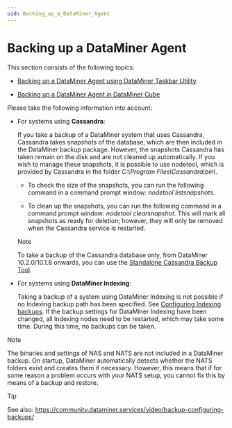 ```yaml
---
uid: Backing_up_a_DataMiner_Agent
---
```


# Backing up a DataMiner Agent

This section consists of the following topics:

- [Backing up a DataMiner Agent using DataMiner Taskbar Utility](Backing_up_a_DataMiner_Agent_using_DataMiner_Taskbar_Utility.md)

- [Backing up a DataMiner Agent in DataMiner Cube](Backing_up_a_DataMiner_Agent_in_DataMiner_Cube.md)

Please take the following information into account:

- For systems using **Cassandra**:

    If you take a backup of a DataMiner system that uses Cassandra, Cassandra takes snapshots of the database, which are then included in the DataMiner backup package. However, the snapshots Cassandra has taken remain on the disk and are not cleaned up automatically.     If you wish to manage these snapshots, it is possible to use nodetool, which is provided by Cassandra in the folder *C:\\Program Files\\Cassandra\\bin\\*.

    - To check the size of the snapshots, you can run the following command in a command prompt window: *nodetool listsnapshots*.

    - To clean up the snapshots, you can run the following command in a command prompt window: *nodetool clearsnapshot*. This will mark all snapshots as ready for deletion; however, they will only be removed when the Cassandra service is restarted.

    > [!NOTE]
    > To take a backup of the Cassandra database only, from DataMiner 10.2.0/10.1.8 onwards, you can use the [Standalone Cassandra Backup Tool](https://community.dataminer.services/documentation/standalone-cassandra-backup-tool/).

- For systems using **DataMiner Indexing**:

    Taking a backup of a system using DataMiner Indexing is not possible if no Indexing backup path has been specified. See [Configuring Indexing backups](xref:Configuring_Indexing_backups).     If the backup settings for DataMiner Indexing have been changed, all Indexing nodes need to be restarted, which may take some time. During this time, no backups can be taken.

> [!NOTE]
> The binaries and settings of NAS and NATS are not included in a DataMiner backup. On startup, DataMiner automatically detects whether the NATS folders exist and creates them if necessary. However, this means that if for some reason a problem occurs with your NATS setup, you cannot fix this by means of a backup and restore.

> [!TIP]
> See also:
> <https://community.dataminer.services/video/backup-configuring-backups/>
